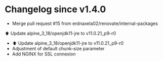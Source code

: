 # Changelog since v1.4.0
- Merge pull request #15 from erdnaxela02/renovate/internal-packages

⬆️ Update alpine_3_18/openjdk11-jre to v11.0.21_p9-r0 
- ⬆️ Update alpine_3_18/openjdk11-jre to v11.0.21_p9-r0 
- Adjustment of default chunk-size parameter 
- Add NGINX for SSL connexion 
